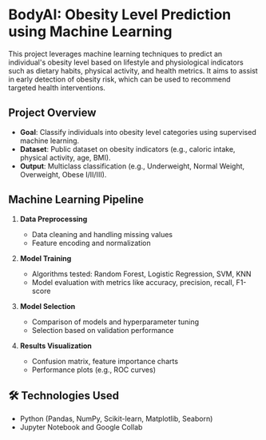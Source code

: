 
# BodyAI: Obesity Level Prediction using Machine Learning

This project leverages machine learning techniques to predict an individual's obesity level based on lifestyle and physiological indicators such as dietary habits, physical activity, and health metrics. It aims to assist in early detection of obesity risk, which can be used to recommend targeted health interventions.

## Project Overview

- **Goal**: Classify individuals into obesity level categories using supervised machine learning.
- **Dataset**: Public dataset on obesity indicators (e.g., caloric intake, physical activity, age, BMI).
- **Output**: Multiclass classification (e.g., Underweight, Normal Weight, Overweight, Obese I/II/III).

## Machine Learning Pipeline

1. **Data Preprocessing**
   - Data cleaning and handling missing values
   - Feature encoding and normalization

2. **Model Training**
   - Algorithms tested: Random Forest, Logistic Regression, SVM, KNN
   - Model evaluation with metrics like accuracy, precision, recall, F1-score

3. **Model Selection**
   - Comparison of models and hyperparameter tuning
   - Selection based on validation performance

4. **Results Visualization**
   - Confusion matrix, feature importance charts
   - Performance plots (e.g., ROC curves)

## 🛠️ Technologies Used

- Python (Pandas, NumPy, Scikit-learn, Matplotlib, Seaborn)
- Jupyter Notebook and Google Collab

